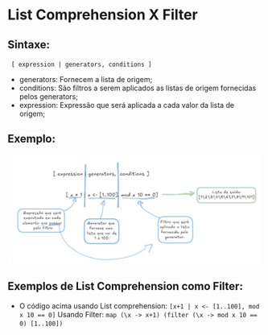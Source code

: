 # List Comprehension X Filter

## Sintaxe:
` [ expression | generators, conditions ]`
- generators: Fornecem a lista de origem;
- conditions: São filtros a serem aplicados as listas de origem fornecidas pelos generators;
- expression: Expressão que será aplicada a cada valor da lista de origem;
## Exemplo:
![exemplo](img/exemplo.png)

## Exemplos de List Comprehension como Filter:
- O código acima usando List comprehension: `[x+1 | x <- [1..100], mod x 10 == 0]`
Usando Filter: `map (\x -> x+1) (filter (\x -> mod x 10 == 0) [1..100])`